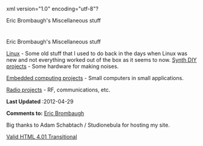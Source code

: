 xml version="1.0" encoding="utf-8"?



Eric Brombaugh's Miscellaneous stuff



# 
Eric Brombaugh's Miscellaneous stuff

[Linux](linux/index.html) - Some old stuff that I used to do
back in the days when Linux was new and not everything worked out of the box
as it seems to now.
[Synth DIY projects](synth/index.html) - Some hardware for
making noises.

[Embedded computing projects](embedded/index.html) -
Small computers in small applications.

[Radio projects](radio/index.html) -
RF, communications, etc.


**Last Updated**
:2012-04-29

**Comments to:**
[Eric Brombaugh](mailto:ebrombaugh1@cox.net)

Big thanks to Adam Schabtach / Studionebula for hosting my site.

[Valid HTML 4.01 Transitional](http://validator.w3.org/check?uri=referer)


